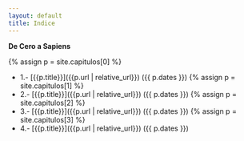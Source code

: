 ```yaml
---
layout: default
title: Indice
---
```


**De Cero a Sapiens**

{% assign p = site.capitulos[0] %}
*  1.- [{{p.title}}]({{p.url | relative_url}}) ({{ p.dates }})
{% assign p = site.capitulos[1] %}
*  2.- [{{p.title}}]({{p.url | relative_url}}) ({{ p.dates }})
{% assign p = site.capitulos[2] %}
*  3.- [{{p.title}}]({{p.url | relative_url}}) ({{ p.dates }})
{% assign p = site.capitulos[3] %}
*  4.- [{{p.title}}]({{p.url | relative_url}}) ({{ p.dates }})

